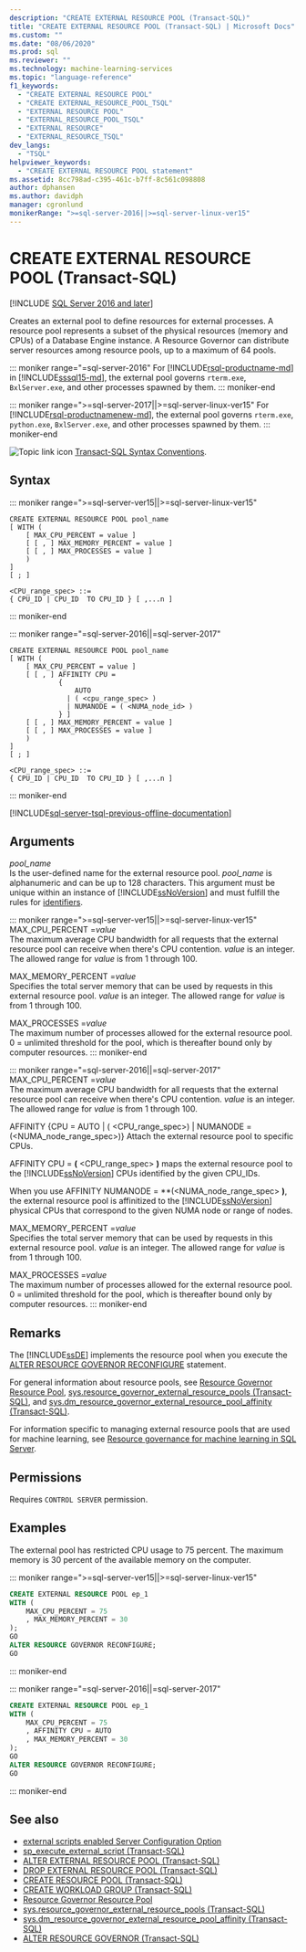 ```yaml
---
description: "CREATE EXTERNAL RESOURCE POOL (Transact-SQL)"
title: "CREATE EXTERNAL RESOURCE POOL (Transact-SQL) | Microsoft Docs"
ms.custom: ""
ms.date: "08/06/2020"
ms.prod: sql
ms.reviewer: ""
ms.technology: machine-learning-services
ms.topic: "language-reference"
f1_keywords: 
  - "CREATE EXTERNAL RESOURCE POOL"
  - "CREATE EXTERNAL_RESOURCE_POOL_TSQL"
  - "EXTERNAL RESOURCE POOL"
  - "EXTERNAL_RESOURCE_POOL_TSQL"
  - "EXTERNAL RESOURCE"
  - "EXTERNAL_RESOURCE_TSQL"
dev_langs: 
  - "TSQL"
helpviewer_keywords: 
  - "CREATE EXTERNAL RESOURCE POOL statement"
ms.assetid: 8cc798ad-c395-461c-b7ff-8c561c098808
author: dphansen
ms.author: davidph
manager: cgronlund
monikerRange: ">=sql-server-2016||>=sql-server-linux-ver15"
---
```

# CREATE EXTERNAL RESOURCE POOL (Transact-SQL)
[!INCLUDE [SQL Server 2016 and later](../../includes/applies-to-version/sqlserver2016.md)]

Creates an external pool to define resources for external processes. A resource pool represents a subset of the physical resources (memory and CPUs) of a Database Engine instance. A Resource Governor can distribute server resources among resource pools, up to a maximum of 64 pools.

::: moniker range="=sql-server-2016"
For [!INCLUDE[rsql-productname-md](../../includes/rsql-productname-md.md)] in [!INCLUDE[sssql15-md](../../includes/sssql15-md.md)], the external pool governs `rterm.exe`, `BxlServer.exe`, and other processes spawned by them.
::: moniker-end

::: moniker range=">=sql-server-2017||>=sql-server-linux-ver15"
For [!INCLUDE[rsql-productnamenew-md](../../includes/rsql-productnamenew-md.md)], the external pool governs `rterm.exe`, `python.exe`, `BxlServer.exe`, and other processes spawned by them.
::: moniker-end
  
![Topic link icon](../../database-engine/configure-windows/media/topic-link.gif "Topic link icon") [Transact-SQL Syntax Conventions](../../t-sql/language-elements/transact-sql-syntax-conventions-transact-sql.md).  
 

## Syntax  
::: moniker range=">=sql-server-ver15||>=sql-server-linux-ver15"

```syntaxsql
CREATE EXTERNAL RESOURCE POOL pool_name  
[ WITH (  
    [ MAX_CPU_PERCENT = value ]  
    [ [ , ] MAX_MEMORY_PERCENT = value ]  
    [ [ , ] MAX_PROCESSES = value ]   
    )   
]  
[ ; ]  
  
<CPU_range_spec> ::=    
{ CPU_ID | CPU_ID  TO CPU_ID } [ ,...n ]  
```  
::: moniker-end

::: moniker range="=sql-server-2016||=sql-server-2017"
```syntaxsql
CREATE EXTERNAL RESOURCE POOL pool_name  
[ WITH (  
    [ MAX_CPU_PERCENT = value ]  
    [ [ , ] AFFINITY CPU =    
            {  
                AUTO   
              | ( <cpu_range_spec> )   
              | NUMANODE = ( <NUMA_node_id> )   
            } ]   
    [ [ , ] MAX_MEMORY_PERCENT = value ]  
    [ [ , ] MAX_PROCESSES = value ]   
    )   
]  
[ ; ]  
  
<CPU_range_spec> ::=    
{ CPU_ID | CPU_ID  TO CPU_ID } [ ,...n ]  
```  
::: moniker-end

[!INCLUDE[sql-server-tsql-previous-offline-documentation](../../includes/sql-server-tsql-previous-offline-documentation.md)]

## Arguments

*pool_name*  
Is the user-defined name for the external resource pool. *pool_name* is alphanumeric and can be up to 128 characters. This argument must be unique within an instance of [!INCLUDE[ssNoVersion](../../includes/ssnoversion-md.md)] and must fulfill the rules for [identifiers](../../relational-databases/databases/database-identifiers.md).  

::: moniker range=">=sql-server-ver15||>=sql-server-linux-ver15"
MAX_CPU_PERCENT =*value*  
The maximum average CPU bandwidth for all requests that the external resource pool can receive when there's CPU contention. *value* is an integer. The allowed range for *value* is from 1 through 100.


MAX_MEMORY_PERCENT =*value*  
Specifies the total server memory that can be used by requests in this external resource pool. *value* is an integer. The allowed range for *value* is from 1 through 100.

MAX_PROCESSES =*value*  
The maximum number of processes allowed for the external resource pool. 0 = unlimited threshold for the pool, which is thereafter bound only by computer resources.
::: moniker-end

::: moniker range="=sql-server-2016||=sql-server-2017"
MAX_CPU_PERCENT =*value*  
The maximum average CPU bandwidth for all requests that the external resource pool can receive when there's CPU contention. *value* is an integer. The allowed range for *value* is from 1 through 100.

AFFINITY {CPU = AUTO | ( <CPU_range_spec>) | NUMANODE = (\<NUMA_node_range_spec>)}
Attach the external resource pool to specific CPUs.

AFFINITY CPU = **(** <CPU_range_spec> **)** maps the external resource pool to the [!INCLUDE[ssNoVersion](../../includes/ssnoversion-md.md)] CPUs identified by the given CPU_IDs.

When you use AFFINITY NUMANODE = **(\<NUMA_node_range_spec> **)**, the external resource pool is affinitized to the [!INCLUDE[ssNoVersion](../../includes/ssnoversion-md.md)] physical CPUs that correspond to the given NUMA node or range of nodes. 

MAX_MEMORY_PERCENT =*value*  
Specifies the total server memory that can be used by requests in this external resource pool. *value* is an integer. The allowed range for *value* is from 1 through 100.

MAX_PROCESSES =*value*  
The maximum number of processes allowed for the external resource pool. 0 = unlimited threshold for the pool, which is thereafter bound only by computer resources.
::: moniker-end

## Remarks

The [!INCLUDE[ssDE](../../includes/ssde-md.md)] implements the resource pool when you execute the [ALTER RESOURCE GOVERNOR RECONFIGURE](../../t-sql/statements/alter-resource-governor-transact-sql.md) statement.

For general information about resource pools, see [Resource Governor Resource Pool](../../relational-databases/resource-governor/resource-governor-resource-pool.md), [sys.resource_governor_external_resource_pools &#40;Transact-SQL&#41;](../../relational-databases/system-catalog-views/sys-resource-governor-external-resource-pools-transact-sql.md), and [sys.dm_resource_governor_external_resource_pool_affinity &#40;Transact-SQL&#41;](../../relational-databases/system-dynamic-management-views/sys-dm-resource-governor-external-resource-pool-affinity-transact-sql.md).

For information specific to managing external resource pools that are used for machine learning, see [Resource governance for machine learning in SQL Server](../../machine-learning/administration/resource-governor.md). 

## Permissions

Requires `CONTROL SERVER` permission.

## Examples

The external pool has restricted CPU usage to 75 percent. The maximum memory is 30 percent of the available memory on the computer.

::: moniker range=">=sql-server-ver15||>=sql-server-linux-ver15"
```sql
CREATE EXTERNAL RESOURCE POOL ep_1
WITH (  
    MAX_CPU_PERCENT = 75
    , MAX_MEMORY_PERCENT = 30
);
GO
ALTER RESOURCE GOVERNOR RECONFIGURE;
GO
```
::: moniker-end

::: moniker range="=sql-server-2016||=sql-server-2017"
```sql
CREATE EXTERNAL RESOURCE POOL ep_1
WITH (  
    MAX_CPU_PERCENT = 75
    , AFFINITY CPU = AUTO
    , MAX_MEMORY_PERCENT = 30
);
GO
ALTER RESOURCE GOVERNOR RECONFIGURE;
GO
```
::: moniker-end

## See also

+ [external scripts enabled Server Configuration Option](../../database-engine/configure-windows/external-scripts-enabled-server-configuration-option.md)
+ [sp_execute_external_script &#40;Transact-SQL&#41;](../../relational-databases/system-stored-procedures/sp-execute-external-script-transact-sql.md)
+ [ALTER EXTERNAL RESOURCE POOL &#40;Transact-SQL&#41;](../../t-sql/statements/alter-external-resource-pool-transact-sql.md)
+ [DROP EXTERNAL RESOURCE POOL &#40;Transact-SQL&#41;](../../t-sql/statements/drop-external-resource-pool-transact-sql.md)
+ [CREATE RESOURCE POOL &#40;Transact-SQL&#41;](../../t-sql/statements/create-resource-pool-transact-sql.md)
+ [CREATE WORKLOAD GROUP &#40;Transact-SQL&#41;](../../t-sql/statements/create-workload-group-transact-sql.md)
+ [Resource Governor Resource Pool](../../relational-databases/resource-governor/resource-governor-resource-pool.md)
+ [sys.resource_governor_external_resource_pools &#40;Transact-SQL&#41;](../../relational-databases/system-catalog-views/sys-resource-governor-external-resource-pools-transact-sql.md)
+ [sys.dm_resource_governor_external_resource_pool_affinity &#40;Transact-SQL&#41;](../../relational-databases/system-dynamic-management-views/sys-dm-resource-governor-external-resource-pool-affinity-transact-sql.md)
+ [ALTER RESOURCE GOVERNOR &#40;Transact-SQL&#41;](../../t-sql/statements/alter-resource-governor-transact-sql.md)
